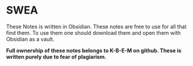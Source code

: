 # SWEA
These Notes is written in Obsidian. These notes are free to use for all that find them.
To use them one should download them and open them with Obsidian as a vault.














**Full ownership of these notes belongs to K-B-E-M on github. These is written purely due to fear of plagiarism.**
